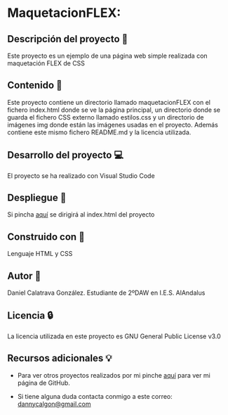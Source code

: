 # MaquetacionFLEX:

## Descripción del proyecto :page_facing_up:
Este proyecto es un ejemplo de una página web simple realizada con maquetación FLEX de CSS

## Contenido :file_folder:
Este proyecto contiene un directorio llamado maquetacionFLEX con el fichero index.html donde se ve la página principal, un directorio donde se guarda el fichero CSS externo llamado estilos.css y un directorio de imágenes img donde están las imágenes usadas en el proyecto. Además contiene este mismo fichero README.md y la licencia utilizada.

## Desarrollo del proyecto :computer:
El proyecto se ha realizado con Visual Studio Code

## Despliegue :telescope:
Si pincha [aquí](https://github.com/dancg/MaquetacionFLEX/blob/main/maquetacionFLEX/maquetacionFlex_Practica01.html) se dirigirá al index.html del proyecto

## Construido con :hammer:
Lenguaje HTML y CSS

## Autor :boy:
Daniel Calatrava González. Estudiante de 2ºDAW en I.E.S. AlAndalus

## Licencia :lock:
La licencia utilizada en este proyecto es GNU General Public License v3.0

## Recursos adicionales :bulb:
* Para ver otros proyectos realizados por mi pinche [aquí](https://github.com/dancg) para ver mi página de GitHub.

* Si tiene alguna duda contacta conmigo a este correo: dannycalgon@gmail.com
